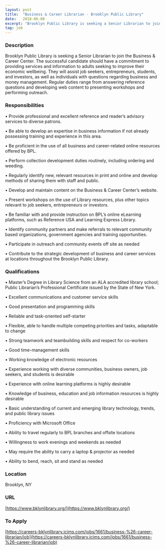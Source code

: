 ```yaml
---
layout: post
title:  "Business & Career Librarian - Brooklyn Public Library"
date:   2018-06-08
excerpt: "Brooklyn Public Library is seeking a Senior Librarian to join the Business & Career Center. The successful candidate should have a commitment to providing services and information to adults seeking to improve their economic wellbeing. They will assist job seekers, entrepreneurs, students, and investors, as well as individuals with questions..."
tag: job
---
```


### Description   

Brooklyn Public Library is seeking a Senior Librarian to join the Business & Career Center.  The successful candidate should have a commitment to providing services and information to adults seeking to improve their economic wellbeing.  They will assist job seekers, entrepreneurs, students, and investors, as well as individuals with questions regarding business and money management. Regular duties range from answering reference questions and developing web content to presenting workshops and performing outreach. 


### Responsibilities   


• 	Provide professional and excellent reference and reader’s advisory services to diverse patrons. 

• 	Be able to develop an expertise in business information if not already possessing training and experience in this area. 

• 	Be proficient in the use of all business and career-related online resources offered by BPL.

• 	Perform collection development duties routinely, including ordering and weeding.

• 	Regularly identify new, relevant resources in print and online and develop methods of sharing them with staff and public. 

• 	Develop and maintain content on the Business & Career Center’s website.

• 	Present workshops on the use of Library resources, plus other topics relevant to job seekers, entrepreneurs or investors.   

• 	Be familiar with and provide instruction on BPL’s online eLearning platforms, such as Reference USA and Learning Express Library.

• 	Identify community partners and make referrals to relevant community based organizations, government agencies and training opportunities.

• 	Participate in outreach and community events off site as needed

• 	Contribute to the strategic development of business and career services at locations throughout the Brooklyn Public Library. 



### Qualifications   


• 	Master’s Degree in Library Science from an ALA accredited library school; Public Librarian’s Professional Certificate issued by the State of New York.

• 	Excellent communications and customer service skills

• 	Good presentation and programming skills

• 	Reliable and task-oriented self-starter

• 	Flexible, able to handle multiple competing priorities and tasks, adaptable to
change

• 	Strong teamwork and teambuilding skills and respect for co-workers

• 	Good time-management skills

• 	Working knowledge of electronic resources

• 	Experience working with diverse communities, business owners, job seekers, and students is desirable

• 	Experience with online learning platforms is highly desirable

• 	Knowledge of business, education and job information resources is highly desirable

• 	Basic understanding of current and emerging library technology, trends, and public library issues 

• 	Proficiency with Microsoft Office   

• 	Ability to travel regularly to BPL branches and offsite locations

• 	Willingness to work evenings and weekends as needed

• 	May require the ability to carry a laptop & projector as needed

• 	Ability to bend, reach, sit and stand as needed





### Location   

Brooklyn, NY


### URL   

[https://www.bklynlibrary.org/](https://www.bklynlibrary.org/)

### To Apply   

[https://careers-bklynlibrary.icims.com/jobs/1661/business-%26-career-librarian/job](https://careers-bklynlibrary.icims.com/jobs/1661/business-%26-career-librarian/job)





